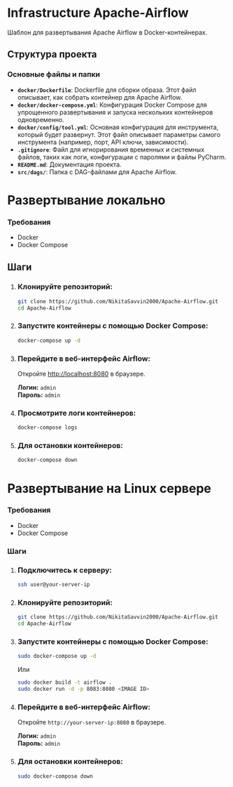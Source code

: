 # Infrastructure Apache-Airflow

Шаблон для развертывания Apache Airflow в Docker-контейнерах.

## Структура проекта

### Основные файлы и папки

- **`docker/Dockerfile`**: Dockerfile для сборки образа. Этот файл описывает, как собрать контейнер для Apache Airflow.
- **`docker/docker-compose.yml`**: Конфигурация Docker Compose для упрощенного развертывания и запуска нескольких контейнеров одновременно.
- **`docker/config/tool.yml`**: Основная конфигурация для инструмента, который будет развернут. Этот файл описывает параметры самого инструмента (например, порт, API ключи, зависимости).
- **`.gitignore`**: Файл для игнорирования временных и системных файлов, таких как логи, конфигурации с паролями и файлы PyCharm.
- **`README.md`**: Документация проекта.
- **`src/dags/`**: Папка с DAG-файлами для Apache Airflow.

# Развертывание локально

### Требования

- Docker
- Docker Compose

## Шаги

1. ### Клонируйте репозиторий:

   ```bash
   git clone https://github.com/NikitaSavvin2000/Apache-Airflow.git
   cd Apache-Airflow
   ```

2. ### Запустите контейнеры с помощью Docker Compose:

   ```bash
   docker-compose up -d
   ```

3. ### Перейдите в веб-интерфейс Airflow:
   Откройте [http://localhost:8080](http://localhost:8080) в браузере.

   **Логин:** `admin`  
   **Пароль:** `admin`

4. ### Просмотрите логи контейнеров:
   ```bash
   docker-compose logs
   ```

5. ### Для остановки контейнеров:
   ```bash
   docker-compose down
   ```

# Развертывание на Linux сервере

### Требования

- Docker
- Docker Compose

### Шаги

1. ### Подключитесь к серверу:
   ```bash
   ssh user@your-server-ip
   ```

2. ### Клонируйте репозиторий:
   ```bash
   git clone https://github.com/NikitaSavvin2000/Apache-Airflow.git
   cd Apache-Airflow
   ```

3. ### Запустите контейнеры с помощью Docker Compose:
   ```bash
   sudo docker-compose up -d
   ```
   Или
      ```bash
   sudo docker build -t airflow .
   sudo docker run -d -p 8083:8080 <IMAGE ID>
   ```

4. ### Перейдите в веб-интерфейс Airflow:
   Откройте `http://your-server-ip:8080` в браузере.

   **Логин:** `admin`  
   **Пароль:** `admin`

5. ### Для остановки контейнеров:
   ```bash
   sudo docker-compose down
   ```

